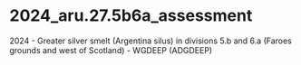 # 2024_aru.27.5b6a_assessment
2024 - Greater silver smelt (Argentina silus) in divisions 5.b and 6.a (Faroes grounds and west of Scotland) - WGDEEP (ADGDEEP)
